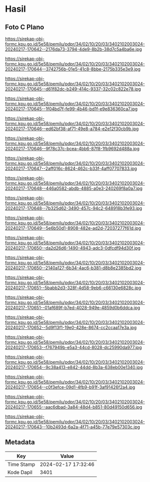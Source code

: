 # Hasil

## Foto C Plano

https://sirekap-obj-formc.kpu.go.id/5e58/pemilu/pdpr/34/02/10/20/03/3402102003024-20240217-170642--2176da73-3794-4de9-8b2b-38d7c5a4ba6e.jpg

https://sirekap-obj-formc.kpu.go.id/5e58/pemilu/pdpr/34/02/10/20/03/3402102003024-20240217-170644--3742756b-01e5-41c8-8bbe-2175b335e3e9.jpg

https://sirekap-obj-formc.kpu.go.id/5e58/pemilu/pdpr/34/02/10/20/03/3402102003024-20240217-170645--d61f82dc-b249-414c-9337-32c02c822e78.jpg

https://sirekap-obj-formc.kpu.go.id/5e58/pemilu/pdpr/34/02/10/20/03/3402102003024-20240217-170645--1f04bd7f-fe99-4b46-bd1f-e9e836360ca7.jpg

https://sirekap-obj-formc.kpu.go.id/5e58/pemilu/pdpr/34/02/10/20/03/3402102003024-20240217-170646--ed62bf38-af71-49e8-a784-e2e12f30cb9b.jpg

https://sirekap-obj-formc.kpu.go.id/5e58/pemilu/pdpr/34/02/10/20/03/3402102003024-20240217-170646--9f78c37c-bcea-4bb6-87f8-1fb9692d488a.jpg

https://sirekap-obj-formc.kpu.go.id/5e58/pemilu/pdpr/34/02/10/20/03/3402102003024-20240217-170647--2aff016c-8624-462c-b33f-4aff07707833.jpg

https://sirekap-obj-formc.kpu.go.id/5e58/pemilu/pdpr/34/02/10/20/03/3402102003024-20240217-170648--446a0582-abdb-4885-a0e3-240269f8a0a7.jpg

https://sirekap-obj-formc.kpu.go.id/5e58/pemilu/pdpr/34/02/10/20/03/3402102003024-20240217-170648--7b325d62-3490-457c-94c2-648918b3fe93.jpg

https://sirekap-obj-formc.kpu.go.id/5e58/pemilu/pdpr/34/02/10/20/03/3402102003024-20240217-170649--5e6b50d1-8908-482e-ad2d-72037277f61d.jpg

https://sirekap-obj-formc.kpu.go.id/5e58/pemilu/pdpr/34/02/10/20/03/3402102003024-20240217-170650--da2d26d6-1490-4943-adc3-0dfcdf94d30f.jpg

https://sirekap-obj-formc.kpu.go.id/5e58/pemilu/pdpr/34/02/10/20/03/3402102003024-20240217-170650--2140a127-6b34-4ac6-b381-d8b8e2385bd2.jpg

https://sirekap-obj-formc.kpu.go.id/5e58/pemilu/pdpr/34/02/10/20/03/3402102003024-20240217-170651--5babb2d3-328f-4d58-9eb6-c66130e6828c.jpg

https://sirekap-obj-formc.kpu.go.id/5e58/pemilu/pdpr/34/02/10/20/03/3402102003024-20240217-170651--01af689f-b7ed-4028-949e-4859d0b6ddca.jpg

https://sirekap-obj-formc.kpu.go.id/5e58/pemilu/pdpr/34/02/10/20/03/3402102003024-20240217-170652--5d9f13f1-19e0-428e-8674-cc2ccaa17e3a.jpg

https://sirekap-obj-formc.kpu.go.id/5e58/pemilu/pdpr/34/02/10/20/03/3402102003024-20240217-170653--f767949b-e5a3-44cd-8028-dc25990da977.jpg

https://sirekap-obj-formc.kpu.go.id/5e58/pemilu/pdpr/34/02/10/20/03/3402102003024-20240217-170654--9c38a413-e842-44dd-8b3a-638eb00e1340.jpg

https://sirekap-obj-formc.kpu.go.id/5e58/pemilu/pdpr/34/02/10/20/03/3402102003024-20240217-170654--c0f3efce-09d1-4fb9-b91f-3af91426f2a4.jpg

https://sirekap-obj-formc.kpu.go.id/5e58/pemilu/pdpr/34/02/10/20/03/3402102003024-20240217-170655--aac6dbad-3a84-48d4-b851-80d49150d656.jpg

https://sirekap-obj-formc.kpu.go.id/5e58/pemilu/pdpr/34/02/10/20/03/3402102003024-20240217-170643--10b2493d-6a2a-4f71-a45b-77e79e57303c.jpg


## Metadata

| Key        | Value               |
| ---------- | ------------------- |
| Time Stamp | 2024-02-17 17:32:46 |
| Kode Dapil | 3401                |



